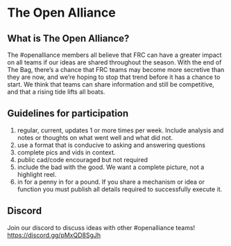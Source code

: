 # The Open Alliance
## What is The Open Alliance?
The #openalliance members all believe that FRC can have a greater impact on all teams if our ideas are shared throughout the season. With the end of The Bag, there’s a chance that FRC teams may become more secretive than they are now, and we’re hoping to stop that trend before it has a chance to start. We think that teams can share information and still be competitive, and that a rising tide lifts all boats.

## Guidelines for participation
1) regular, current, updates 1 or more times per week. Include analysis and notes or thoughts on what went well and what did not.
2) use a format that is conducive to asking and answering questions
3) complete pics and vids in context.
4) public cad/code encouraged but not required
5) include the bad with the good. We want a complete picture, not a highlight reel.
6) in for a penny in for a pound. If you share a mechanism or idea or function you must publish all details required to successfully execute it.

## Discord
Join our discord to discuss ideas with other #openalliance teams!
https://discord.gg/pMxQD8SgJh
